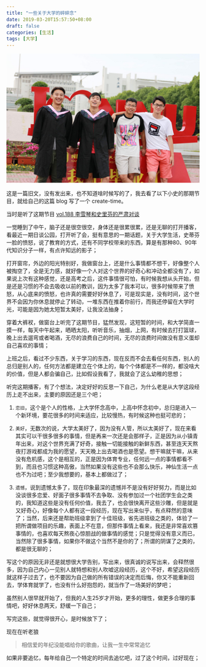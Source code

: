 ```yaml
---
title: "一些关于大学的碎碎念"
date: 2019-03-20T15:57:50+08:00
draft: false
categories: [生活]
tags: [大学]
---
```


![about_university](/images/about_university.jpg)

这是一篇旧文，没有发出来，也不知道啥时候写的了，我去看了以下小史的那期节目，就给自己的这篇 blog 写了一个 create-time。
<!--more-->


当时是听了这期节目 [vol.188 李雪琴和史里芬的严肃对谈](https://music.163.com/dj?id=2060180991&userid=517967468)

一觉睡到了中午，脑子还是很空很空，身体还是很累很累，还是无聊的打开播客，看最近一期日谈公园，打开听了会，挺有意思的一期话题，关于大学生活，史蒂芬一脸的愤怒，说了教育的方式，还有不同学校带来的东西，算是有那种80、90年代知识分子一样，有点许知远的影子；

打开窗帘，外边的阳光特别好，我做窗台上，还是什么事情都不想干，好像整个人被掏空了，全是无力感，就好像一个人对这个世界的好奇心和冲动全都没有了，如果说上次有这种感觉，还是高考之后，这件事情很可怕，有时候我想从头开始，但是还是习惯的不会去吸收以前的教训，因为太多了我本可以，很多时候带来了愤怒，从心底来的愤怒，也许真的需要好好休息了，可是现实是，没有时间，这个世界不会因为你休息就停止了转动，一堆东西在推着你前行，而我还停留在大学时光，可能是因为她太短暂太美好，让我没法抽身；

穿着大裤衩，做窗台上听完了这期节目，猛然发现，这短暂的时间，和大学简直一摸一样，每天中午起来，晒晒太阳，听听音乐，抽烟，上网，有时候去打打篮球，晚上出去遛弯或者喝酒，无尽的浪费自己的时间，无尽的浪费时间做没有意义蛋却自己喜欢的事情；

上班之后，看过不少东西，关于学习的东西，现在反而不会去看任何东西，别人的总归是别人的，任何方法都是建立在个体上的，每个个体都是不一样的，都没啥大的价值，但是人都会骗自己，比如假设我看了，我就会了这么幼稚的思想；

听完这期播客，有了个想法，决定好好的反思一下自己，为什么老是从大学这段经历上走不出来，主要的原因还是三个吧；

1. `恋旧`，这个是个人的性格，上大学怀念高中，上高中怀念初中，总归是进入一个新环境，要花很多的时间来适应，比较慢热，有时候这种也挺可悲的；

2. `美好`，无数次的说，大学太美好了，因为没有人管，所以太美好了，现在来看其实可以干很多很多的事情，但是再来一次还是会那样子，正是因为从小镇青年出来，对这个世界充满了好奇，接触一切能接触的新鲜东西，甚至连天天熬夜打游戏都成为我的愿望，天天晚上出去喝酒也是愿望。想干嘛就干嘛，从来没有危机感，这个是相互的，正是因为体育专业，任何远一点的事情都看不到，而且也习惯这种高傲，当然如果没有这些也不会那么快乐，神仙生活一点也不为过吧；至少我想要的，基本上都做过了；

3. `遗憾`，说到遗憾太多了，现在印象最深的遗憾并不是没有好好努力，而是比如没谈很多恋爱、好面子很多事情不去争取、没有参加过一个社团学生会之类的，我知道这些是没有任何价值，我去了，也会很快离开这些沙雕，但是就是又好奇心，好像每个人都有这一段经历，现在写出来似乎，有点释然的意味了；当然，后来还是帮助班级拿到了十佳班级，省先进班级之类的，体验了一把所谓做项目的乐趣，表面上不在意，但那件事情上看来，我还是非常喜欢篡事情的，也喜欢每天熬夜心惊胆战的做事情的感觉；只是觉得没有意义而已，当然除了很多事情，如果你不做这个当然不是你的了；所谓的阴谋了之类的，都是很无聊的；

写这个的原因无非还是就想很大学告别，写出来，很真诚的说写出来，会释然很多，因为自己内心一见别人就特想和别人吹嘘这段经历，这个不好，希望这段经历就这样子过去了，也不要因为自己做的所有错误的决定而后悔，你又不能重新回去，学体育就学了，也没有什么好抱怨的，就当作了一场美好的梦吧；

虽然别人很早就开始了，但我的人生25岁才开始，更多的理性，做更多合理的事情吧，好好休息两天，舒缓一下自己；

写完这些，就觉得很开心，是时候放下了；

现在在听老狼

> 相信爱的年纪没能唱给你的歌曲，让我一生中常常追忆

如果非要追忆，每年给自己一个特定的时间去追忆吧，过了这个时间，过好现在；
